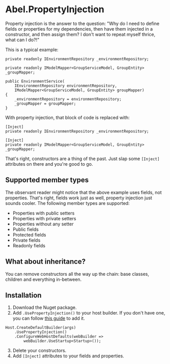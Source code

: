 # Abel.PropertyInjection

Property injection is the answer to the question: "Why do I need to define fields or properties for my dependencies, then have them injected in a constructor, and then assign them? I don't want to repeat myself thrice, what can I do?!"

This is a typical example:

~~~
private readonly IEnvironmentRepository _environmentRepository;

private readonly IModelMapper<GroupServiceModel, GroupEntity> _groupMapper;

public EnvironmentService(
	IEnvironmentRepository environmentRepository,
	IModelMapper<GroupServiceModel, GroupEntity> groupMapper)
{
    _environmentRepository = environmentRepository;
    _groupMapper = groupMapper;
}
~~~

With property injection, that block of code is replaced with:

~~~
[Inject]
private readonly IEnvironmentRepository _environmentRepository;

[Inject]
private readonly IModelMapper<GroupServiceModel, GroupEntity> _groupMapper;
~~~

That's right, constructors are a thing of the past. Just slap some `[Inject]` attributes on there and you're good to go.

## Supported member types

The observant reader might notice that the above example uses fields, not properties. That's right, fields work just as well, property injection just sounds cooler. The following member types are supported:

* Properties with public setters
* Properties with private setters
* Properties without any setter
* Public fields
* Protected fields
* Private fields
* Readonly fields

## What about inheritance?

You can remove constructors all the way up the chain: base classes, children and everything in-between.

## Installation

1. Download the Nuget package.
2. Add `.UsePropertyInjection()` to your host builder. If you don't have one, you can follow [this guide](https://dfederm.com/building-a-console-app-with-.net-generic-host/) to add it.

~~~
Host.CreateDefaultBuilder(args)
    .UsePropertyInjection()
    .ConfigureWebHostDefaults(webBuilder =>
		webBuilder.UseStartup<Startup>());
~~~

3. Delete your constructors.
4. Add `[Inject]` attributes to your fields and properties.